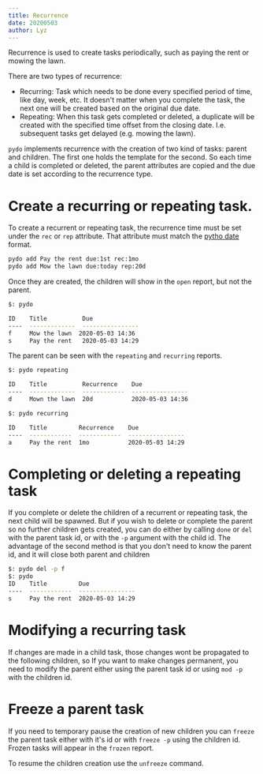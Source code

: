```yaml
---
title: Recurrence
date: 20200503
author: Lyz
---
```


Recurrence is used to create tasks periodically, such as paying the rent or
mowing the lawn.

There are two types of recurrence:

* Recurring: Task which needs to be done every specified period of time, like
    day, week, etc. It doesn't matter when you complete the task, the next one
    will be created based on the original due date.
* Repeating: When this task gets completed or deleted, a duplicate will be
    created with the specified time offset from the closing date. I.e.
    subsequent tasks get delayed (e.g. mowing the lawn).

`pydo` implements recurrence with the creation of two kind of tasks: parent and
children. The first one holds the template for the second. So each time a child
is completed or deleted, the parent attributes are copied and the due date is
set according to the recurrence type.

# Create a recurring or repeating task.

To create a recurrent or repeating task, the recurrence time must be set under
the `rec` or `rep` attribute. That attribute must match the [pytho
date](dates.md) format.

```bash
pydo add Pay the rent due:1st rec:1mo
pydo add Mow the lawn due:today rep:20d
```

Once they are created, the children will show in the `open` report, but not the
parent.
```bash
$: pydo

ID    Title          Due
----  -------------  ----------------
f     Mow the lawn  2020-05-03 14:36
s     Pay the rent   2020-05-03 14:29
```

The parent can be seen with the `repeating` and `recurring` reports.

```bash
$: pydo repeating

ID    Title          Recurrence    Due
----  -------------  ------------  ----------------
d     Mown the lawn  20d           2020-05-03 14:36

$: pydo recurring

ID    Title         Recurrence    Due
----  ------------  ------------  ----------------
a     Pay the rent  1mo           2020-05-03 14:29
```

# Completing or deleting a repeating task

If you complete or delete the children of a recurrent or repeating task, the
next child will be spawned. But if you wish to delete or complete the parent so
no further children gets created, you can do either by calling `done` or `del`
with the parent task id, or with the `-p` argument with the child id. The
advantage of the second method is that you don't need to know the parent id, and
it will close both parent and children

```bash
$: pydo del -p f
$: pydo
ID    Title         Due
----  ------------  ----------------
s     Pay the rent  2020-05-03 14:29
```

# Modifying a recurring task

If changes are made in a child task, those changes wont be propagated to the
following children, so If you want to make changes permanent, you need to modify
the parent either using the parent task id or using `mod -p` with the children
id.

# Freeze a parent task

If you need to temporary pause the creation of new children you can `freeze` the
parent task either with it's id or with `freeze -p` using the children id.
Frozen tasks will appear in the `frozen` report.

To resume the children creation use the `unfreeze` command.


